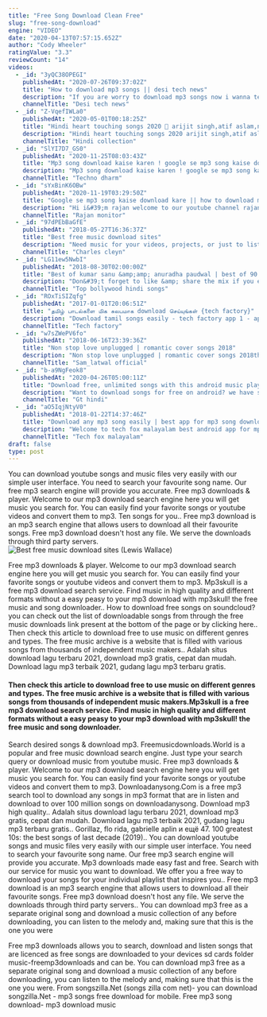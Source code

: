 ```yaml
---
title: "Free Song Download Clean Free"
slug: "free-song-download"
engine: "VIDEO"
date: "2020-04-13T07:57:15.652Z"
author: "Cody Wheeler"
ratingValue: "3.3"
reviewCount: "14"
videos:
  - _id: "3yQC38OPEGI"
    publishedAt: "2020-07-26T09:37:02Z"
    title: "How to download mp3 songs || desi tech news"
    description: "If you are worry to download mp3 songs now i wanna tell you how to download free mp3 songs on android? mp3 download. You can download mp3 music"
    channelTitle: "Desi tech news"
  - _id: "Z-VqefIWLa0"
    publishedAt: "2020-05-01T00:18:25Z"
    title: "Hindi heart touching songs 2020 💓 arijit singh,atif aslam,neha kakkar,armaan malik,shreya ghoshal"
    description: "Hindi heart touching songs 2020 arijit singh,atif aslam,neha kakkar,armaan malik,shreya ghoshal don&#39;t forget to like &amp; share"
    channelTitle: "Hindi collection"
  - _id: "SlYI7D7_GS0"
    publishedAt: "2020-11-25T08:03:43Z"
    title: "Mp3 song download kaise karen ! google se mp3 song kaise download kare ! how to download mp3 song"
    description: "Mp3 song download kaise karen ! google se mp3 song kaise download kare ! how to download mp3 song . Techno dharm , welcome to my youtube channel."
    channelTitle: "Techno dharm"
  - _id: "sYxBinK6OBw"
    publishedAt: "2020-11-19T03:29:50Z"
    title: "Google se mp3 song kaise download kare || how to download mp3 song from google"
    description: "Hi i&#39;m rajan welcome to our youtube channel rajan monitor doston aaj ke is video me meine aapko bataye hai ki aap apne mobile se google ke help se mp3"
    channelTitle: "Rajan monitor"
  - _id: "97dPEbBaGfE"
    publishedAt: "2018-05-27T16:36:37Z"
    title: "Best free music download sites"
    description: "Need music for your videos, projects, or just to listen to? here is a free 30 day trial on epidemic sound⬇️ hope"
    channelTitle: "Charles cleyn"
  - _id: "LG11ew5NwbI"
    publishedAt: "2018-08-30T02:00:00Z"
    title: "Best of kumar sanu &amp;amp; anuradha paudwal | best of 90’s romantic songs &amp;amp; 90&amp;#39;s evergreen songs"
    description: "Don&#39;t forget to like &amp; share the mix if you enjoy it! ▭▭▭▭▭▭▭▭▭▭▭▭▭▭▭▭▭▭▭▭▭▭▭▭ ◢ follow top bollywood hindi songs ➤ youtube:"
    channelTitle: "Top bollywood hindi songs"
  - _id: "ROxTiSIZqfg"
    publishedAt: "2017-01-01T20:06:51Z"
    title: "தமிழ் பாடல்களை மிக சுலபமாக download செய்யுங்கள் {tech factory}"
    description: "Download tamil songs easily - tech factory app 1 - app2"
    channelTitle: "Tech factory"
  - _id: "w7sZWePV6fo"
    publishedAt: "2018-06-16T23:39:36Z"
    title: "Non stop love unplugged | romantic cover songs 2018"
    description: "Non stop love unplugged | romantic cover songs 2018the channel for more latest videos song new bollywood heart touching songs 2018"
    channelTitle: "Sam_latwal official"
  - _id: "b-a9NgFeok8"
    publishedAt: "2020-04-26T05:00:11Z"
    title: "Download free, unlimited songs with this android music player | gt hindi"
    description: "Want to download songs for free on android? we have spotted the best android music player for you using which you can download and play unlimited songs"
    channelTitle: "Gt hindi"
  - _id: "aO5IqjNtyV0"
    publishedAt: "2018-01-22T14:37:46Z"
    title: "Download any mp3 song easily | best app for mp3 song download"
    description: "Welcome to tech fox malayalam best android app for mp3 song download nb : വീഡിയോയിൽ പറഞ്ഞിരിക്കുന്നവ ഡൗൺലോഡ്"
    channelTitle: "Tech fox malayalam"
draft: false
type: post
---
```


You can download youtube songs and music files very easily with our simple user interface. You need to search your favourite song name. Our free mp3 search engine will provide you accurate. Free mp3 downloads &amp; player. Welcome to our mp3 download search engine here you will get music you search for. You can easily find your favorite songs or youtube videos and convert them to mp3. Ten songs for you.. Free mp3 download is an mp3 search engine that allows users to download all their favourite songs. Free mp3 download doesn&#39;t host any file. We serve the downloads through third party servers.
![Best free music download sites (Lewis Wallace)](https://i.ytimg.com/vi/97dPEbBaGfE/hqdefault.jpg "Best free music download sites (Lillian Thompson)")

Free mp3 downloads &amp; player. Welcome to our mp3 download search engine here you will get music you search for. You can easily find your favorite songs or youtube videos and convert them to mp3. Mp3skull is a free mp3 download search service. Find music in high quality and different formats without a easy peasy to your mp3 download with mp3skull! the free music and song downloader.. How to download free songs on soundcloud? you can check out the list of downloadable songs from through the free music downloads link present at the bottom of the page or by clicking here.. Then check this article to download free to use music on different genres and types. The free music archive is a website that is filled with various songs from thousands of independent music makers.. Adalah situs download lagu terbaru 2021, download mp3 gratis, cepat dan mudah. Download lagu mp3 terbaik 2021, gudang lagu mp3 terbaru gratis.
<!--inArticleAds-->

<!--galleryOne-->

#### Then check this article to download free to use music on different genres and types. The free music archive is a website that is filled with various songs from thousands of independent music makers.Mp3skull is a free mp3 download search service. Find music in high quality and different formats without a easy peasy to your mp3 download with mp3skull! the free music and song downloader.
<!--inArticleAds-->

<!--galleryTwo-->

Search desired songs &amp; download mp3. Freemusicdownloads.World is a popular and free music download search engine. Just type your search query or download music from youtube music. Free mp3 downloads &amp; player. Welcome to our mp3 download search engine here you will get music you search for. You can easily find your favorite songs or youtube videos and convert them to mp3. Downloadanysong.Com is a free mp3 search tool to download any songs in mp3 format that are in listen and download to over 100 million songs on downloadanysong. Download mp3 high quality.. Adalah situs download lagu terbaru 2021, download mp3 gratis, cepat dan mudah. Download lagu mp3 terbaik 2021, gudang lagu mp3 terbaru gratis.. Gorillaz, flo rida, gabrielle aplin и ещё 47. 100 greatest 10s: the best songs of last decade (2019).. You can download youtube songs and music files very easily with our simple user interface. You need to search your favourite song name. Our free mp3 search engine will provide you accurate. Mp3 downloads made easy fast and free. Search with our service for music you want to download. We offer you a free way to download your songs for your individual playlist that inspires you.. Free mp3 download is an mp3 search engine that allows users to download all their favourite songs. Free mp3 download doesn&#39;t host any file. We serve the downloads through third party servers.. You can download mp3 free as a separate original song and download a music collection of any before downloading, you can listen to the melody and, making sure that this is the one you were
<!--galleryThree-->

Free mp3 downloads allows you to search, download and listen songs that are licenced as free songs are downloaded to your devices sd cards folder music-freemp3downloads and can be. You can download mp3 free as a separate original song and download a music collection of any before downloading, you can listen to the melody and, making sure that this is the one you were. From songszilla.Net (songs zilla com net)- you can download songzilla.Net - mp3 songs free download for mobile. Free mp3 song download- mp3 download music